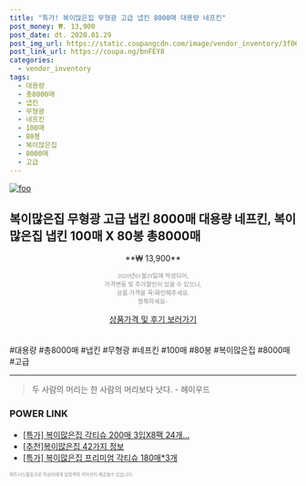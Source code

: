 ```yaml
--- 
title: "특가! 복이많은집 무형광 고급 냅킨 8000매 대용량 네프킨" 
post_money: ₩. 13,900 
post_date: dt. 2020.01.29 
post_img_url: https://static.coupangcdn.com/image/vendor_inventory/3f06/c16d7b2bc41720e11fc1a5d46ad8bb8cd8d47b0d7bc7063ce857db85a96e.jpg 
post_link_url: https://coupa.ng/bnFEY8 
categories: 
  - vendor_inventory 
tags: 
  - 대용량 
  - 총8000매 
  - 냅킨 
  - 무형광 
  - 네프킨 
  - 100매 
  - 80봉 
  - 복이많은집 
  - 8000매 
  - 고급 
--- 
```

[![foo](https://static.coupangcdn.com/image/vendor_inventory/3f06/c16d7b2bc41720e11fc1a5d46ad8bb8cd8d47b0d7bc7063ce857db85a96e.jpg)](https://coupa.ng/bnFEY8) 

## 복이많은집 무형광 고급 냅킨 8000매 대용량 네프킨, 복이많은집 냅킨 100매 X 80봉 총8000매 
<p style="text-align: center;">**₩ 13,900**</p> 
<p style="text-align: center;"><span style="color: #898c8f; font-family: Georgia,Times,serif; font-size: 0.75em;">2020년01월29일에 작성되어, <br>가격변동 및 추가할인이 있을 수 있으니,<br> 상품 가격을 꼭!확인해주세요.<br>행복하세요~</span> 
</p>	 
<div markdown="0" style="text-align: center;"><a href="https://coupa.ng/bnFEY8" class="btn btn--success">상품가격 및 후기 보러가기</a></div> 
<br><br> 
  #대용량 #총8000매 #냅킨 #무형광 #네프킨 #100매 #80봉 #복이많은집 #8000매 #고급 
<hr> 

> 두 사람의 머리는 한 사람의 머리보다 낫다. - 헤이우드 


### POWER LINK

* <a href="https://blog.naver.com/santokki14/221788389635" target="_blank">[특가] 복이많은집 각티슈 200매 3입X8팩 24개...</a>
* <a href="https://blog.naver.com/fasyy4321/221788204901" target="_blank">[추천]복이많은집 42가지 정보</a>
* <a href="https://blog.naver.com/an0733/221788419859" target="_blank">[특가] 복이많은집 프리미엄 각티슈 180매*3개</a>

<span style="color: #898c8f; font-family: Georgia,Times,serif; font-size: 0.55em;">파트너스활동으로 작성자에게 일정액의 커미션이 제공될수 있습니다.</span> 
